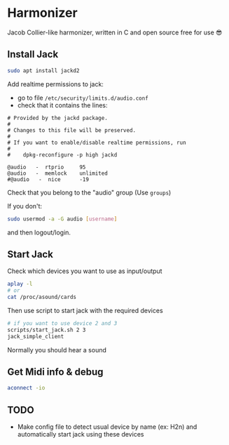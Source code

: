 # Harmonizer

Jacob Collier-like harmonizer, written in C and open source free for use :sunglasses:

## Install Jack

```bash
sudo apt install jackd2
```

Add realtime permissions to jack:
- go to file `/etc/security/limits.d/audio.conf`
- check that it contains the lines:
```
# Provided by the jackd package.
#
# Changes to this file will be preserved.
#
# If you want to enable/disable realtime permissions, run
#
#    dpkg-reconfigure -p high jackd

@audio   -  rtprio     95
@audio   -  memlock    unlimited
#@audio   -  nice      -19
```

Check that you belong to the "audio" group (Use `groups`)

If you don't:
```bash
sudo usermod -a -G audio [username]
```
and then logout/login.

## Start Jack

Check which devices you want to use as input/output
```bash
aplay -l
# or
cat /proc/asound/cards
```

Then use script to start jack with the required devices
```bash
# if you want to use device 2 and 3
scripts/start_jack.sh 2 3
jack_simple_client
```

Normally you should hear a sound

## Get Midi info & debug

```bash
aconnect -io
```

## TODO

- Make config file to detect usual device by name (ex: H2n) and automatically start jack using these devices
